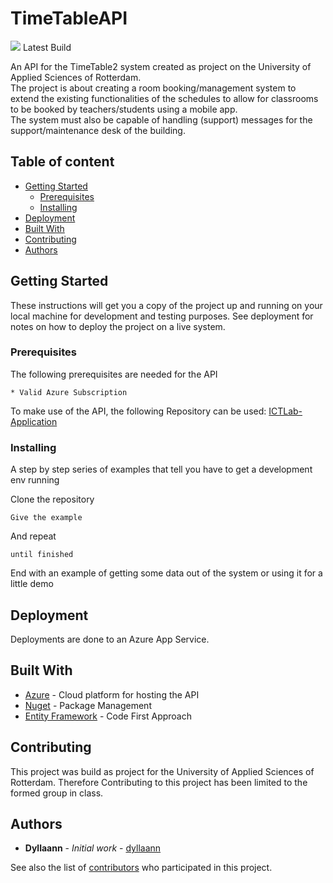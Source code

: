 # TimeTableAPI
<img src="https://dyllaann.visualstudio.com/_apis/public/build/definitions/79a96c92-83c8-47f5-ae01-483a46c33849/2/badge"/> Latest Build

An API for the TimeTable2 system created as project on the University of Applied Sciences of Rotterdam.\
The project is about creating a room booking/management system to extend the existing functionalities of the schedules to allow for classrooms to be booked by teachers/students using a mobile app.\
The system must also be capable of handling (support) messages for the support/maintenance desk of the building.

## Table of content

- [Getting Started](#getting-started)
    - [Prerequisites](#prerequisites)
    - [Installing](#installing)
- [Deployment](#deployment)
- [Built With](#built-with)
- [Contributing](#contributing)
- [Authors](#authors)



## Getting Started

These instructions will get you a copy of the project up and running on your local machine for development and testing purposes. See deployment for notes on how to deploy the project on a live system.

### Prerequisites

The following prerequisites are needed for the API
```
* Valid Azure Subscription
```

To make use of the API, the following Repository can be used:
[ICTLab-Application](https://github.com/KajdeMunter/Ictlab-Application)

### Installing

A step by step series of examples that tell you have to get a development env running

Clone the repository

```
Give the example
```

And repeat

```
until finished
```

End with an example of getting some data out of the system or using it for a little demo

## Deployment

Deployments are done to an Azure App Service.

## Built With

* [Azure](https://azure.microsoft.com/nl-nl/) - Cloud platform for hosting the API
* [Nuget](https://www.nuget.org/) - Package Management
* [Entity Framework](https://msdn.microsoft.com/en-us/library/aa937723(v=vs.113).aspx) - Code First Approach

## Contributing

This project was build as project for the University of Applied Sciences of Rotterdam. Therefore Contributing to this project has been limited to the formed group in class.

## Authors

* **Dyllaann** - *Initial work* - [dyllaann](https://github.com/Dyllaann)

See also the list of [contributors](https://github.com/Dyllaann/Ictlab-Application/graphs/contributors) who participated in this project.
